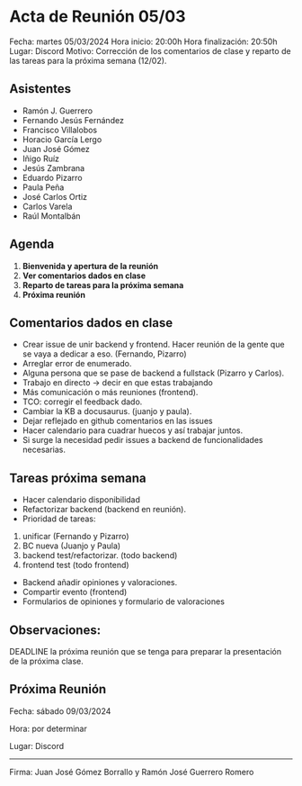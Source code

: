 # Acta de Reunión 05/03 

Fecha: martes 05/03/2024 
Hora inicio: 20:00h 
Hora finalización: 20:50h 
Lugar: Discord 
Motivo: Corrección de los comentarios de clase y reparto de las tareas para la próxima semana (12/02). 


## Asistentes 

- Ramón J. Guerrero 
- Fernando Jesús Fernández 
- Francisco Villalobos 
- Horacio García Lergo 
- Juan José Gómez 
- Iñigo Ruíz
- Jesús Zambrana 
- Eduardo Pizarro
- Paula Peña 
- José Carlos Ortiz 
- Carlos Varela 
- Raúl Montalbán 

 

## Agenda 

1. **Bienvenida y apertura de la reunión** 
2. **Ver comentarios dados en clase** 
3. **Reparto de tareas para la próxima semana** 
4. **Próxima reunión** 

  
## Comentarios dados en clase 

- Crear issue de unir backend y frontend. Hacer reunión de la gente que se vaya a dedicar a eso. (Fernando, Pizarro) 
- Arreglar error de enumerado. 
- Alguna persona que se pase de backend a fullstack (Pizarro y Carlos). 
- Trabajo en directo -> decir en que estas trabajando 
- Más comunicación o más reuniones (frontend). 
- TCO: corregir el feedback dado. 
- Cambiar la KB a docusaurus. (juanjo y paula). 
- Dejar reflejado en github comentarios en las issues 
- Hacer calendario para cuadrar huecos y así trabajar juntos. 
- Si surge la necesidad pedir issues a backend de funcionalidades necesarias. 


## Tareas próxima semana 

- Hacer calendario disponibilidad 
- Refactorizar backend (backend en reunión). 
- Prioridad de tareas:  
1. unificar (Fernando y Pizarro) 
2. BC nueva (Juanjo y Paula) 
3. backend test/refactorizar. (todo backend) 
4. frontend test (todo frontend) 

- Backend añadir opiniones y valoraciones. 
- Compartir evento (frontend) 
- Formularios de opiniones y formulario de valoraciones 

## Observaciones: 

DEADLINE la próxima reunión que se tenga para preparar la presentación de la próxima clase. 


## Próxima Reunión 

Fecha: sábado 09/03/2024 

Hora: por determinar 

Lugar: Discord 

---

Firma: Juan José Gómez Borrallo y Ramón José Guerrero Romero 

 

 

 